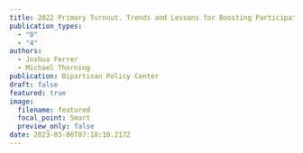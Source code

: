 ```yaml
---
title: 2022 Primary Turnout. Trends and Lessons for Boosting Participation
publication_types:
  - "0"
  - "4"
authors:
  - Joshua Ferrer
  - Michael Thorning
publication: Bipartisan Policy Center
draft: false
featured: true
image:
  filename: featured
  focal_point: Smart
  preview_only: false
date: 2023-03-06T07:18:10.217Z
---
```

